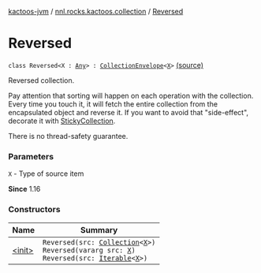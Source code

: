 [kactoos-jvm](../../index.md) / [nnl.rocks.kactoos.collection](../index.md) / [Reversed](./index.md)

# Reversed

`class Reversed<X : `[`Any`](https://kotlinlang.org/api/latest/jvm/stdlib/kotlin/-any/index.html)`> : `[`CollectionEnvelope`](../-collection-envelope/index.md)`<`[`X`](index.md#X)`>` [(source)](https://github.com/neonailol/kactoos/blob/master/kactoos-jvm/src/main/kotlin/nnl/rocks/kactoos/collection/Reversed.kt#L22)

Reversed collection.

Pay attention that sorting will happen on each operation
with the collection. Every time you touch it, it will fetch the
entire collection from the encapsulated object and reverse it. If you
want to avoid that "side-effect", decorate it with
[StickyCollection](../-sticky-collection/index.md).

There is no thread-safety guarantee.

### Parameters

`X` - Type of source item

**Since**
1.16

### Constructors

| Name | Summary |
|---|---|
| [&lt;init&gt;](-init-.md) | `Reversed(src: `[`Collection`](https://kotlinlang.org/api/latest/jvm/stdlib/kotlin.collections/-collection/index.html)`<`[`X`](index.md#X)`>)`<br>`Reversed(vararg src: `[`X`](index.md#X)`)`<br>`Reversed(src: `[`Iterable`](https://kotlinlang.org/api/latest/jvm/stdlib/kotlin.collections/-iterable/index.html)`<`[`X`](index.md#X)`>)` |
